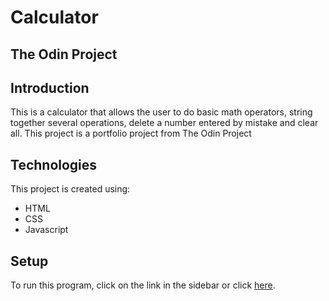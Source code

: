 # Calculator

## The Odin Project

## Introduction
This is a calculator that allows the user to do basic math operators, string together several operations, delete a number entered by mistake and clear all. This project is a portfolio project from The Odin Project

## Technologies
This project is created using:
* HTML
* CSS
* Javascript

## Setup
To run this program, click on the link in the sidebar or click [here](https://moizah.github.io/calculator/).